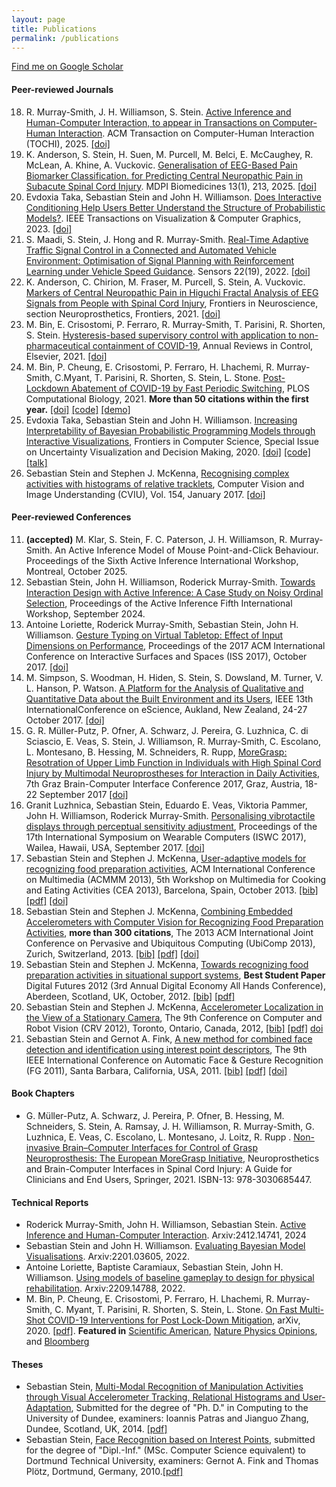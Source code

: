 ```yaml
---
layout: page
title: Publications
permalink: /publications
---
```


[Find me on Google Scholar](https://scholar.google.com/citations?user=Lr28ImIAAAAJ)


#### Peer-reviewed Journals
 18. R. Murray-Smith, J. H. Williamson, S. Stein. [Active Inference and Human-Computer Interaction</em>, to appear in Transactions on Computer-Human Interaction](https://dl.acm.org/doi/10.1145/3762812). ACM Transaction on Computer-Human Interaction (TOCHI), 2025. [[doi]](https://dl.acm.org/doi/10.1145/3762812)
 17. K. Anderson, S. Stein, H. Suen, M. Purcell, M. Belci, E. McCaughey, R. McLean, A. Khine, A. Vuckovic. [Generalisation of EEG-Based Pain Biomarker Classification.  for Predicting Central Neuropathic Pain in Subacute Spinal Cord Injury](https://www.mdpi.com/2227-9059/13/1/213). MDPI Biomedicines 13(1), 213, 2025. [[doi]](https://doi.org/10.3390/biomedicines13010213)
 16. Evdoxia Taka, Sebastian Stein and John H. Williamson. [Does Interactive Conditioning Help Users Better Understand the Structure of Probabilistic Models?](https://www.computer.org/csdl/journal/tg/5555/01/10007070/1JH4iZQdoEU). IEEE Transactions on Visualization & Computer Graphics, 2023. [[doi]](https://doi.ieeecomputersociety.org/10.1109/TVCG.2022.3231967)
 15. S. Maadi, S. Stein, J. Hong and R. Murray-Smith. [Real-Time Adaptive Traffic Signal Control in a Connected and Automated Vehicle Environment: Optimisation of Signal Planning with Reinforcement Learning under Vehicle Speed Guidance](https://www.mdpi.com/1424-8220/22/19/7501). Sensors 22(19), 2022. [[doi]](https://doi.org/10.3390/s22197501)
 14. K. Anderson, C. Chirion, M. Fraser, M. Purcell, S. Stein, A. Vuckovic. [Markers of Central Neuropathic Pain in Higuchi Fractal Analysis of EEG Signals from People with Spinal Cord Injury](https://www.frontiersin.org/articles/10.3389/fnins.2021.705652/full), Frontiers in Neuroscience, section Neuroprosthetics, Frontiers, 2021. [[doi]](https://doi.org/10.3389/fnins.2021.705652)
 13. M. Bin, E. Crisostomi, P. Ferraro, R. Murray-Smith, T. Parisini, R. Shorten, S. Stein. [Hysteresis-based supervisory control with application to non-pharmaceutical containment of COVID-19](https://doi.org/10.1016/j.arcontrol.2021.07.001), Annual Reviews in Control, Elsevier, 2021. [[doi]](https://doi.org/10.1016/j.arcontrol.2021.07.001)
 12. M. Bin, P. Cheung, E. Crisostomi, P. Ferraro, H. Lhachemi, R. Murray-Smith, C.Myant, T. Parisini, R. Shorten, S. Stein, L. Stone. [Post-Lockdown Abatement of COVID-19 by Fast Periodic Switching](https://doi.org/10.1371/journal.pcbi.1008604), PLOS Computational Biology, 2021. **More than 50 citations within the first year.** [[doi]](https://doi.org/10.1371/journal.pcbi.1008604) [[code]](https://github.com/V4p1d/FPSP_Covid19) [[demo]](https://samoa.dcs.gla.ac.uk/covid19dashboard/2020_10_06_group_siqr)
 11. Evdoxia Taka, Sebastian Stein and John H. Williamson. [Increasing Interpretability of Bayesian Probabilistic Programming Models through Interactive Visualizations](https://www.frontiersin.org/articles/10.3389/fcomp.2020.567344/full), Frontiers in Computer Science, Special Issue on Uncertainty Visualization and Decision Making, 2020. [[doi]](https://doi.org/10.3389/fcomp.2020.567344) [[code]](https://github.com/evdoxiataka/ipme) [[talk]](https://www.youtube.com/watch?v=2hadiSJRAJI)
 10. Sebastian Stein and Stephen J. McKenna, [Recognising complex activities with histograms of relative tracklets](https://www.sciencedirect.com/science/article/pii/S1077314216301345), Computer Vision and Image Understanding (CVIU), Vol. 154, January 2017. [[doi]](https://doi.org/10.1016/j.cviu.2016.08.012)
 
#### Peer-reviewed Conferences
 11. **(accepted)** M. Klar, S. Stein, F. C. Paterson, J. H. Williamson, R. Murray-Smith. An Active Inference Model of Mouse Point-and-Click Behaviour. Proceedings of the Sixth Active Inference International Workshop, Montreal, October 2025.
 10. Sebastian Stein, John H. Williamson, Roderick Murray-Smith. [Towards Interaction Design with Active Inference: A Case Study on Noisy Ordinal Selection](data/iwai2024.pdf), Proceedings of the Active Inference Fifth International Workshop, September 2024.
 9. Antoine Loriette, Roderick Murray-Smith, Sebastian Stein, John H. Williamson. [Gesture Typing on Virtual Tabletop: Effect of Input Dimensions on Performance](https://dl.acm.org/doi/abs/10.1145/3132272.3135074), Proceedings of the 2017 ACM International Conference on Interactive Surfaces and Spaces (ISS 2017), October 2017. [[doi]](https://doi.org/10.1145/3132272.3135074)
 8. M. Simpson, S. Woodman, H. Hiden, S. Stein, S. Dowsland, M. Turner, V. L. Hanson, P. Watson. [A Platform for the Analysis of Qualitative and Quantitative Data about the Built Environment and its Users](https://eprints.gla.ac.uk/147116/13/147116.pdf), IEEE 13th InternationalConference on eScience, Aukland, New Zealand, 24-27 October 2017. [[doi]](https://doi.org/10.1109/eScience.2017.36)
 7. G. R. Müller-Putz, P. Ofner, A. Schwarz, J. Pereira, G. Luzhnica, C. di Sciascio, E. Veas, S. Stein, J. Williamson, R. Murray-Smith, C. Escolano, L. Montesano, B. Hessing, M. Schneiders, R. Rupp, [MoreGrasp: Resotration of Upper Limb Function in Individuals with High Spinal Cord Injury by Multimodal Neuroprostheses for Interaction in Daily Activities](http://eprints.gla.ac.uk/139948/7/139948.pdf), 7th Graz Brain-Computer Interface Conference 2017, Graz, Austria, 18-22 September 2017 [[doi]](http://dx.doi.org/10.3217/978-3-85125-533-1-62)
 6. Granit Luzhnica, Sebastian Stein, Eduardo E. Veas, Viktoria Pammer, John H. Williamson, Roderick Murray-Smith. [Personalising vibrotactile displays through perceptual sensitivity adjustment](https://dl.acm.org/doi/abs/10.1145/3123021.3123029), Proceedings of the 17th International Symposium on Wearable Computers (ISWC 2017), Wailea, Hawaii, USA, September 2017. [[doi]](https://doi.org/10.1145/3123021.3123029)
 5. Sebastian Stein and Stephen J. McKenna, [User-adaptive models for recognizing food preparation activities](data/cea2013.pdf), ACM International Conference on Multimedia (ACMMM 2013), 5th Workshop on Multimedia for Cooking and Eating Activities (CEA 2013), Barcelona, Spain, October 2013. [[bib]](data/cea2013.txt) [[pdf]](data/cea2013.pdf) [[doi]](http://dx.doi.org/10.1145/2506023.2506031)
 4. Sebastian Stein and Stephen J. McKenna, [Combining Embedded Accelerometers with Computer Vision for Recognizing Food Preparation Activities](data/ubicomp2013.pdf), **more than 300 citations**, The 2013 ACM International Joint Conference on Pervasive and Ubiquitous Computing (UbiComp 2013), Zurich, Switzerland, 2013. [[bib]](data//ubicomp2013.txt) [[pdf]](data/ubicomp2013.pdf) [[doi]](http://dx.doi.org/10.1145/2493432.2493482)
 3. Sebastian Stein and Stephen J. McKenna, [Towards recognizing food preparation activities in situational support systems](data/df2012.pdf), **Best Student Paper** Digital Futures 2012 (3rd Annual Digital Economy All Hands Conference), Aberdeen, Scotland, UK, October, 2012. [[bib]](data/de2012.txt) [[pdf]](data/df2012.pdf)
 2. Sebastian Stein and Stephen J. McKenna, [Accelerometer Localization in the View of a Stationary Camera](data/crv2012.pdf), The 9th Conference on Computer and Robot Vision (CRV 2012), Toronto, Ontario, Canada, 2012, [[bib]](data/crv2012.txt) [[pdf]](data/crv2012.pdf) [doi](http://dx.doi.org/10.1109/CRV.2012.22)
 1. Sebastian Stein and Gernot A. Fink, [A new method for combined face detection and identification using interest point descriptors](data/fgr2011.pdf), The 9th IEEE International Conference on Automatic Face &amp; Gesture Recognition (FG 2011), Santa Barbara, California, USA, 2011. [[bib]](data/fgr2011.txt) [[pdf]](data/fgr2011.pdf) [[doi]](http://dx.doi.org/10.1109/FG.2011.5771452)
 
#### Book Chapters

 - G. Müller-Putz, A. Schwarz, J. Pereira, P. Ofner, B. Hessing, M. Schneiders, S. Stein, A. Ramsay, J. H. Williamson, R. Murray-Smith, G. Luzhnica, E. Veas, C. Escolano, L. Montesano, J. Loitz, R. Rupp . [Non-invasive Brain–Computer Interfaces for Control of Grasp Neuroprosthesis: The European MoreGrasp Initiative](https://scholar.google.com/scholar?oi=bibs&cluster=2195748392867010911&btnI=1&hl=en), Neuroprosthetics and Brain-Computer Interfaces in Spinal Cord Injury: A Guide for Clinicians and End Users, Springer, 2021. ISBN-13: 978-3030685447.

#### Technical Reports

  - Roderick Murray-Smith, John H. Williamson, Sebastian Stein. [Active Inference and Human-Computer Interaction](https://arxiv.org/abs/2412.14741). Arxiv:2412.14741, 2024
  - Sebastian Stein and John H. Williamson. [Evaluating Bayesian Model Visualisations](https://arxiv.org/abs/2201.03604). Arxiv:2201.03605, 2022.
  - Antoine Loriette, Baptiste Caramiaux, Sebastian Stein, John H. Williamson. [Using models of baseline gameplay to design for physical rehabilitation](https://arxiv.org/abs/2209.14788). Arxiv:2209.14788, 2022.
 - M. Bin, P. Cheung, E. Crisostomi, P. Ferraro, H. Lhachemi, R. Murray-Smith, C. Myant, T. Parisini, R. Shorten, S. Stein, L. Stone. [On Fast Multi-Shot COVID-19 Interventions for Post Lock-Down Mitigation](https://arxiv.org/abs/2003.09930), arXiv, 2020. [[pdf]](https://arxiv.org/pdf/2003.09930). **Featured in** [Scientific American](https://blogs.scientificamerican.com/observations/the-new-science-of-lockdowns/), [Nature Physics Opinions](https://www.nature.com/articles/s41567-020-01115-w), and [Bloomberg](https://www.bloomberg.com/opinion/articles/2020-12-08/targeted-covid-lockdowns-could-help-during-wait-for-vaccines)
 
#### Theses

 - Sebastian Stein, [Multi-Modal Recognition of Manipulation Activities through Visual Accelerometer Tracking, Relational Histograms and User-Adaptation](data/2014phd.pdf), Submitted for the degree of "Ph. D." in Computing to the University of Dundee, examiners: Ioannis Patras and Jianguo Zhang, Dundee, Scotland, UK, 2014. [[pdf]](data/2014phd.pdf)
 - Sebastian Stein,  [Face Recognition based on Interest Points](data/2010da.pdf), submitted for the degree of "Dipl.-Inf." (MSc. Computer Science equivalent) to Dortmund Technical University, examiners: Gernot A. Fink and Thomas Plötz, Dortmund, Germany, 2010.[[pdf]](data/2010da.pdf)